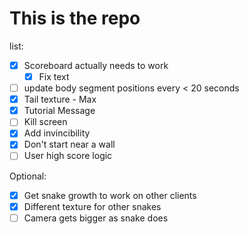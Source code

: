 # This is the repo

list:

-   [x] Scoreboard actually needs to work
    -   [x] Fix text
-   [ ] update body segment positions every < 20 seconds
-   [x] Tail texture - Max
-   [x] Tutorial Message
-   [ ] Kill screen
-   [x] Add invincibility
-   [x] Don't start near a wall
-   [ ] User high score logic

Optional:

-   [x] Get snake growth to work on other clients
-   [x] Different texture for other snakes
-   [ ] Camera gets bigger as snake does

